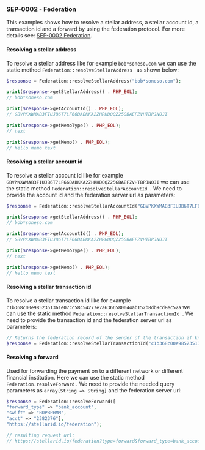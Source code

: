 
### SEP-0002 - Federation

This examples shows how to resolve a stellar address, a stellar account id, a transaction id and a forward by using the federation protocol. For more details see: [SEP-0002 Federation](https://github.com/stellar/stellar-protocol/blob/master/ecosystem/sep-0002.md).

#### Resolving a stellar address

To resolve a stellar address like for example ```bob*soneso.com``` we can use the static method  ```Federation::resolveStellarAddress ```  as shown below:

```php
$response = Federation::resolveStellarAddress("bob*soneso.com");

print($response->getStellarAddress() . PHP_EOL);
// bob*soneso.com

print($response->getAccountId() . PHP_EOL);
// GBVPKXWMAB3FIUJB6T7LF66DABKKA2ZHRHDOQZ25GBAEFZVHTBPJNOJI

print($response->getMemoType() . PHP_EOL);
// text

print($response->getMemo() . PHP_EOL);
// hello memo text
```

#### Resolving a stellar account id

To resolve a stellar account id like for example ```GBVPKXWMAB3FIUJB6T7LF66DABKKA2ZHRHDOQZ25GBAEFZVHTBPJNOJI``` we can use the static method  ```Federation::resolveStellarAccountId ```. We need to provide the account id and the federation server url as parameters:

```php
$response = Federation::resolveStellarAccountId("GBVPKXWMAB3FIUJB6T7LF66DABKKA2ZHRHDOQZ25GBAEFZVHTBPJNOJI", "https://stellarid.io/federation");

print($response->getStellarAddress() . PHP_EOL);
// bob*soneso.com

print($response->getAccountId() . PHP_EOL);
// GBVPKXWMAB3FIUJB6T7LF66DABKKA2ZHRHDOQZ25GBAEFZVHTBPJNOJI

print($response->getMemoType() . PHP_EOL);
// text

print($response->getMemo() . PHP_EOL);
// hello memo text
```

#### Resolving a stellar transaction id

To resolve a stellar transaction id like for example ```c1b368c00e9852351361e07cc58c54277e7a6366580044ab152b8db9cd8ec52a``` we can use the static method  ```Federation::resolveStellarTransactionId ```.  We need to provide the transaction id and the federation server url as parameters:

```php
// Returns the federation record of the sender of the transaction if known by the server
$response = Federation::resolveStellarTransactionId("c1b368c00e9852351361e07cc58c54277e7a6366580044ab152b8db9cd8ec52a", "https://stellarid.io/federation");
```

#### Resolving a forward

Used for forwarding the payment on to a different network or different financial institution. Here we can use the static method  ```Federation.resolveForward``` . We need to provide the needed query parameters as ```array[String => String]``` and the federation server url:

```php
$response = Federation::resolveForward([
"forward_type" => "bank_account",
"swift" => "BOPBPHMM",
"acct" => "2382376"], 
"https://stellarid.io/federation");

// resulting request url: 
// https://stellarid.io/federation?type=forward&forward_type=bank_account&swift=BOPBPHMM&acct=2382376
```